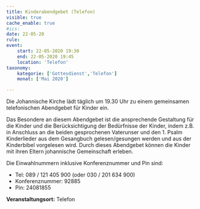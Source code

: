```yaml
---
title: Kinderabendgebet (Telefon)
visible: true
cache_enable: true
#ics: 
date: 22-05-20
rule: 
event:
	start: 22-05-2020 19:30
	end: 22-05-2020 19:45
	location: 'Telefon'
taxonomy:
	kategorie: ['Gottesdienst','Telefon']
	monat: ['Mai 2020']

---
```

Die Johannische Kirche lädt täglich um 19.30 Uhr zu einem gemeinsamen telefonischen Abendgebet für Kinder ein.

Das Besondere an diesem Abendgebet ist die ansprechende Gestaltung für die Kinder und die Berücksichtigung der Bedürfnisse der Kinder, indem z.B. in Anschluss an die beiden gesprochenen Vaterunser und den 1. Psalm Kinderlieder aus dem Gesangbuch gelesen/gesungen werden und aus der Kinderbibel vorgelesen wird. Durch dieses Abendgebet können die Kinder mit ihren Eltern johannische Gemeinschaft erleben.

Die Einwahlnummern inklusive Konferenznummer und Pin sind:
* Tel: 089 / 121 405 900 (oder 030 / 201 634 900)
* Konferenznummer: 92885 
* Pin: 24081855



**Veranstaltungsort:** Telefon

